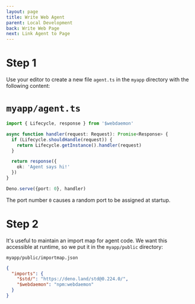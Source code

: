```yaml
---
layout: page
title: Write Web Agent
parent: Local Development
back: Write Web Page
next: Link Agent to Page
---
```


# Step 1
Use your editor to create a new file `agent.ts` in the `myapp` directory with the
following content:

# `myapp/agent.ts`
```typescript
import { Lifecycle, response } from '$webdaemon'

async function handler(request: Request): Promise<Response> {
  if (Lifecycle.shouldHandle(request)) {
    return Lifecycle.getInstance().handler(request)
  }

  return response({
    ok: 'Agent says hi!'
  })
}

Deno.serve({port: 0}, handler)
```

The port number `0` causes a random port to be assigned at startup.

# Step 2
It's useful to maintain an import map for agent code.
We want this accessible at runtime, so we put it
in the `myapp/public` directory:

`myapp/public/importmap.json`
```json
{
  "imports": {
    "$std/": "https://deno.land/std@0.224.0/",
    "$webdaemon": "npm:webdaemon"
  }
}
```
